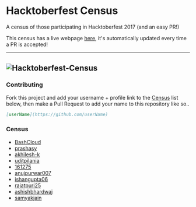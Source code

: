 # Hacktoberfest Census

A census of those participating in Hacktoberfest 2017 (and an easy PR!)

This census has a live webpage [here](https://cutwell.github.io/gitWorkshop), it's automatically updated every time a PR is accepted!

---
![Hacktoberfest-Census](static/img/Hackcensus.png "Hacktoberfest-Census")
---

### Contributing
Fork this project and add your username + profile link to the [Census](https://github.com/TIEDC/gitWorkshop) list below, then make a Pull Request to add your name to this repository like so..
```markdown
[userName](https://github.com/userName)
```

### Census
 - [BashCloud](https://github.com/BashCloud)
 - [prashasy](https://github.com/prashasy)
 - [akhilesh-k](https://github.com/akhilesh-k)
 - [uditpilania](https://github.com/uditpilania)
 - [161275](https://github.com/161275)
 - [anujpurwar007](https://github.com/anujpurwar007)
 - [ishangupta06](https://github.com/ishangupta06)
 - [rajatpuri25](https://github.com/rajatpuri25)
 - [ashishbhardwaj](https://github.com/aceash98)
 - [samyakjain](https://github.com/samayak1997 )
